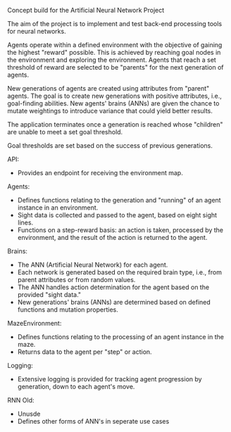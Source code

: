 Concept build for the Artificial Neural Network Project

The aim of the project is to implement and test back-end processing tools for neural networks.

Agents operate within a defined environment with the objective of gaining the highest "reward" possible. This is achieved by reaching goal nodes in the environment and exploring the environment. Agents that reach a set threshold of reward are selected to be "parents" for the next generation of agents.

New generations of agents are created using attributes from "parent" agents. The goal is to create new generations with positive attributes, i.e., goal-finding abilities. New agents' brains (ANNs) are given the chance to mutate weightings to introduce variance that could yield better results.

The application terminates once a generation is reached whose "children" are unable to meet a set goal threshold.

Goal thresholds are set based on the success of previous generations.

API:
- Provides an endpoint for receiving the environment map.

Agents:

- Defines functions relating to the generation and "running" of an agent instance in an environment.
- Sight data is collected and passed to the agent, based on eight sight lines.
- Functions on a step-reward basis: an action is taken, processed by the environment, and the result of the action is returned to the agent.

Brains:

- The ANN (Artificial Neural Network) for each agent.
- Each network is generated based on the required brain type, i.e., from parent attributes or from random values.
- The ANN handles action determination for the agent based on the provided "sight data."
- New generations' brains (ANNs) are determined based on defined functions and mutation properties.

MazeEnvironment:
- Defines functions relating to the processing of an agent instance in the maze.
- Returns data to the agent per "step" or action.

Logging:
- Extensive logging is provided for tracking agent progression by generation, down to each agent's move.

RNN Old:
- Unusde
- Defines other forms of ANN's in seperate use cases
